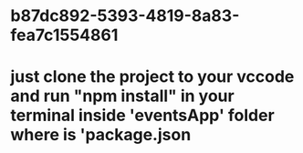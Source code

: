 # b87dc892-5393-4819-8a83-fea7c1554861

# just clone the project to your vccode and run "npm install" in your terminal inside 'eventsApp' folder where is 'package.json
